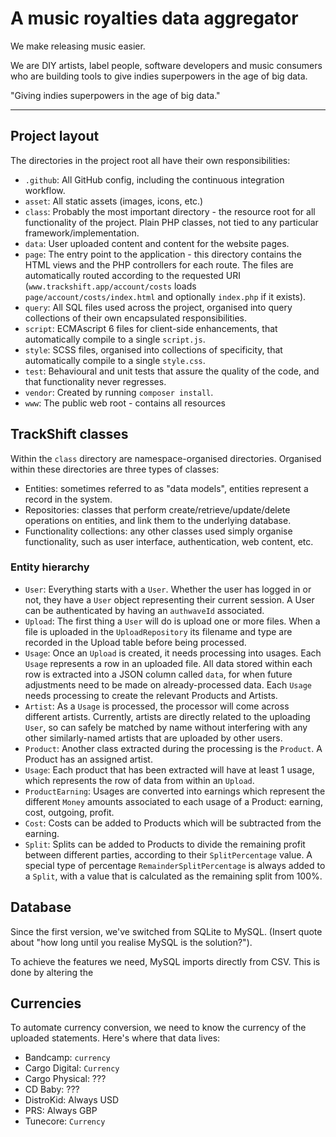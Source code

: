 A music royalties data aggregator
=================================

We make releasing music easier.

We are DIY artists, label people, software developers and music consumers who are building tools to give indies superpowers in the age of big data.

"Giving indies superpowers in the age of big data."

*****

Project layout
--------------

The directories in the project root all have their own responsibilities:

 - `.github`: All GitHub config, including the continuous integration workflow.
 - `asset`: All static assets (images, icons, etc.)
 - `class`: Probably the most important directory - the resource root for all functionality of the project. Plain PHP classes, not tied to any particular framework/implementation.
 - `data`: User uploaded content and content for the website pages.
 - `page`: The entry point to the application - this directory contains the HTML views and the PHP controllers for each route. The files are automatically routed according to the requested URI (`www.trackshift.app/account/costs` loads `page/account/costs/index.html` and optionally `index.php` if it exists).
 - `query`: All SQL files used across the project, organised into query collections of their own encapsulated responsibilities.
 - `script`: ECMAscript 6 files for client-side enhancements, that automatically compile to a single `script.js`.
 - `style`: SCSS files, organised into collections of specificity, that automatically compile to a single `style.css`.
 - `test`: Behavioural and unit tests that assure the quality of the code, and that functionality never regresses.
 - `vendor`: Created by running `composer install`.
 - `www`: The public web root - contains all resources  

TrackShift classes
------------------

Within the `class` directory are namespace-organised directories. Organised within these directories are three types of classes:

- Entities: sometimes referred to as "data models", entities represent a record in the system.
- Repositories: classes that perform create/retrieve/update/delete operations on entities, and link them to the underlying database.
- Functionality collections: any other classes used simply organise functionality, such as user interface, authentication, web content, etc.

### Entity hierarchy

- `User`: Everything starts with a `User`. Whether the user has logged in or not, they have a `User` object representing their current session. A User can be authenticated by having an `authwaveId` associated.
- `Upload`: The first thing a `User` will do is upload one or more files. When a file is uploaded in the `UploadRepository` its filename and type are recorded in the Upload table before being processed.
- `Usage`: Once an `Upload` is created, it needs processing into usages. Each `Usage` represents a row in an uploaded file. All data stored within each row is extracted into a JSON column called `data`, for when future adjustments need to be made on already-processed data. Each `Usage` needs processing to create the relevant Products and Artists.
- `Artist`: As a `Usage` is processed, the processor will come across different artists. Currently, artists are directly related to the uploading `User`, so can safely be matched by name without interfering with any other similarly-named artists that are uploaded by other users.
- `Product`: Another class extracted during the processing is the `Product`. A Product has an assigned artist.
- `Usage`: Each product that has been extracted will have at least 1 usage, which represents the row of data from within an `Upload`.
- `ProductEarning`: Usages are converted into earnings which represent the different `Money` amounts associated to each usage of a Product: earning, cost, outgoing, profit.
- `Cost`: Costs can be added to Products which will be subtracted from the earning.
- `Split`: Splits can be added to Products to divide the remaining profit between different parties, according to their `SplitPercentage` value. A special type of percentage `RemainderSplitPercentage` is always added to a `Split`, with a value that is calculated as the remaining split from 100%.

Database
--------

Since the first version, we've switched from SQLite to MySQL. (Insert quote about "how long until you realise MySQL is the solution?").

To achieve the features we need, MySQL imports directly from CSV. This is done by altering the 

Currencies
----------

To automate currency conversion, we need to know the currency of the uploaded statements. Here's where that data lives:

+ Bandcamp: `currency`
+ Cargo Digital: `Currency`
+ Cargo Physical: ???
+ CD Baby: ???
+ DistroKid: Always USD
+ PRS: Always GBP
+ Tunecore: `Currency`
